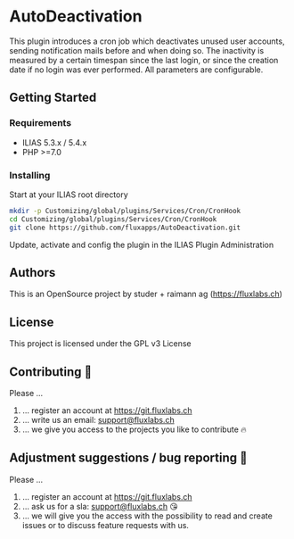 # AutoDeactivation

This plugin introduces a cron job which deactivates unused user accounts, sending notification mails before and when doing so. The inactivity is measured by a certain timespan since the last login, or since the creation date if no login was ever performed. All parameters are configurable.

## Getting Started

### Requirements

* ILIAS 5.3.x / 5.4.x
* PHP >=7.0

### Installing

Start at your ILIAS root directory
```bash
mkdir -p Customizing/global/plugins/Services/Cron/CronHook
cd Customizing/global/plugins/Services/Cron/CronHook
git clone https://github.com/fluxapps/AutoDeactivation.git
```
Update, activate and config the plugin in the ILIAS Plugin Administration

## Authors

This is an OpenSource project by studer + raimann ag (https://fluxlabs.ch)

## License

This project is licensed under the GPL v3 License 

## Contributing :purple_heart:
Please ...
1. ... register an account at https://git.fluxlabs.ch
2. ... write us an email: support@fluxlabs.ch
3. ... we give you access to the projects you like to contribute :fire:


## Adjustment suggestions / bug reporting :feet:
Please ...
1. ... register an account at https://git.fluxlabs.ch
2. ... ask us for a sla: support@fluxlabs.ch :kissing_heart:
3. ... we will give you the access with the possibility to read and create issues or to discuss feature requests with us.
